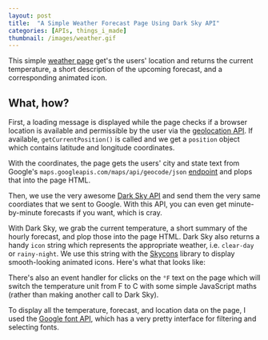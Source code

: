 ```yaml
---
layout: post
title:  "A Simple Weather Forecast Page Using Dark Sky API"
categories: [APIs, things_i_made]
thumbnail: /images/weather.gif
---
```


This simple <a href="/weather" target="_blank">weather page</a> get's the users' location and returns the current temperature, a short description of the upcoming forecast, and a corresponding animated icon.

## What, how?

First, a loading message is displayed while the page checks if a browser location is available and permissible by the user via the [geolocation API](https://developer.mozilla.org/en-US/docs/Web/API/Geolocation/Using_geolocation). If available, `getCurrentPosition()` is called and we get a `position` object which contains latitude and longitude coordinates.

With the coordinates, the page gets the users' city and state text from Google's `maps.googleapis.com/maps/api/geocode/json` [endpoint](https://developers.google.com/maps/documentation/geocoding/intro) and plops that into the page HTML.

Then, we use the very awesome [Dark Sky API](https://darksky.net/dev/) and send them the very same coordiates that we sent to Google. With this API, you can even get minute-by-minute forecasts if you want, which is cray.

With Dark Sky, we grab the current temperature, a short summary of the hourly forecast, and plop those into the page HTML. Dark Sky also returns a handy `icon` string which represents the appropriate weather, i.e. `clear-day` or `rainy-night`. We use this string with the [Skycons](https://darkskyapp.github.io/skycons/) library to display smooth-looking animated icons. Here's what that looks like:

<script src="https://gist.github.com/dmatt/7a368b04e11836f8b8814bbb80ee0620.js"></script>

There's also an event handler for clicks on the `°F` text on the page which will switch the temperature unit from F to C with some simple JavaScript maths (rather than making another call to Dark Sky).

To display all the temperature, forecast, and location data on the page, I used the [Google font API](https://fonts.google.com/), which has a very pretty interface for filtering and selecting fonts.